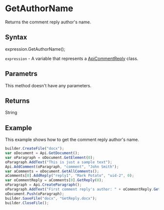 # GetAuthorName

Returns the comment reply author's name.

## Syntax

expression.GetAuthorName();

`expression` - A variable that represents a [ApiCommentReply](../ApiCommentReply.md) class.

## Parametrs

This method doesn't have any parameters.

## Returns

String

## Example

This example shows how to get the comment reply author's name.

```javascript
builder.CreateFile("docx");
var oDocument = Api.GetDocument();
var oParagraph = oDocument.GetElement(0);
oParagraph.AddText("This is just a sample text");
Api.AddComment(oParagraph, "comment", "John Smith");
var aComments = oDocument.GetAllComments();
aComments[0].AddReply("reply1", "Mark Potato", "uid-2", 0);
var oCommentReply = aComments[0].GetReply(0);
oParagraph = Api.CreateParagraph();
oParagraph.AddText("First comment reply's author: " + oCommentReply.GetAuthorName());
oDocument.Push(oParagraph);
builder.SaveFile("docx", "GetReply.docx");
builder.CloseFile();
```